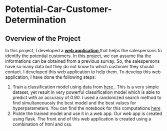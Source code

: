 # Potential-Car-Customer-Determination
<h2> Overview of the Project</h2>
<p> In this project, I developed a <a href='https://car-customers.herokuapp.com/'><strong>web application</strong> </a> that helps the salespersons to identify the potential customers. In this project, we can assume tha the informations can be obtained from a previous survay. So, the salespersons have so many data but they do not know to which customer they should contact. I developed this web application to help them. To develop this web application, I have done the following steps:<br>
<ol>
<li>Train a classification model using data from <a href='https://www.kaggle.com/datasets/gabrielsantello/cars-purchase-decision-dataset'> here </a>. This is a very simple dataset, yet result in very powerful classification model which is able to predict  with an accuracy of 0.90. I used a randomized search method to find simultaneouosly the best model and the best values for hyperparameters. You can find the notebook for this computations <a href=''>here</a></li>
<li>Pickle the trained model and use it in a web app. Our web app is created using flask. The front end of this web application is created using a combination of html and css.</li>



</ol>
</p>
